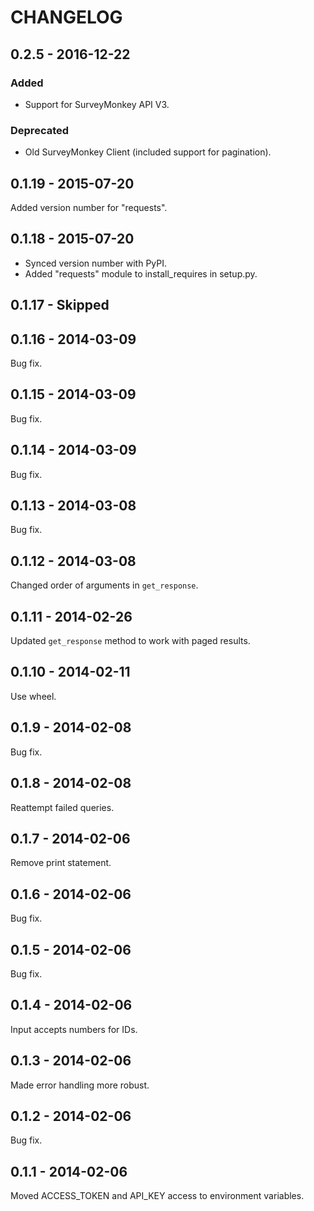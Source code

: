 # CHANGELOG

<!--
http://keepachangelog.com/en/0.3.0/

Added
Changed
Deprecated
Removed
Fixed
Security
-->

## 0.2.5 - 2016-12-22
### Added
- Support for SurveyMonkey API V3.

### Deprecated
- Old SurveyMonkey Client (included support for pagination).


## 0.1.19 - 2015-07-20
Added version number for "requests".


## 0.1.18 - 2015-07-20
- Synced version number with PyPI.
- Added "requests" module to install\_requires in setup.py.


## 0.1.17 - Skipped


## 0.1.16 - 2014-03-09
Bug fix.


## 0.1.15 - 2014-03-09
Bug fix.


## 0.1.14 - 2014-03-09
Bug fix.


## 0.1.13 - 2014-03-08
Bug fix.


## 0.1.12 - 2014-03-08
Changed order of arguments in `get_response`.


## 0.1.11 - 2014-02-26
Updated `get_response` method to work with paged results.


## 0.1.10 - 2014-02-11
Use wheel.


## 0.1.9 - 2014-02-08
Bug fix.


## 0.1.8 - 2014-02-08
Reattempt failed queries.


## 0.1.7 - 2014-02-06
Remove print statement.


## 0.1.6 - 2014-02-06
Bug fix.


## 0.1.5 - 2014-02-06
Bug fix.


## 0.1.4 - 2014-02-06
Input accepts numbers for IDs.


## 0.1.3 - 2014-02-06
Made error handling more robust.


## 0.1.2 - 2014-02-06
Bug fix.


## 0.1.1 - 2014-02-06
Moved ACCESS\_TOKEN and API\_KEY access to environment variables.
